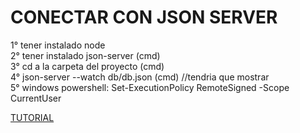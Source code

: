 # CONECTAR CON JSON SERVER
1° tener instalado node <br>
2° tener instalado json-server (cmd) <br>
3° cd a la carpeta del proyecto (cmd) <br>
4° json-server --watch db/db.json (cmd) //tendria que mostrar <br>
5° windows powershell: Set-ExecutionPolicy RemoteSigned -Scope CurrentUser <br>

<a href="https://youtu.be/RY5jLSB2yC0?si=59go9foQzVmrAjLx" target="_blank"> TUTORIAL </a>
